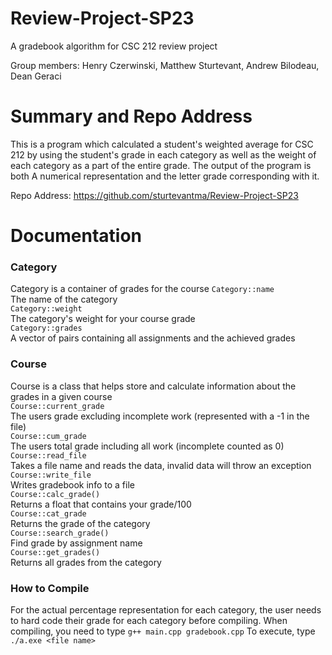 # Review-Project-SP23
A gradebook algorithm for CSC 212 review project

Group members:
Henry Czerwinski,
Matthew Sturtevant,
Andrew Bilodeau,
Dean Geraci

# Summary and Repo Address

This is a program which calculated a student's weighted average for CSC 212 by using the student's grade in each
category as well as the weight of each category as a part of the entire grade. The output of the program is both
A numerical representation and the letter grade corresponding with it.

Repo Address: https://github.com/sturtevantma/Review-Project-SP23

# Documentation

### Category
Category is a container of grades for the course
`Category::name`  
The name of the category  
`Category::weight`  
The category's weight for your course grade   
`Category::grades`  
A vector of pairs containing all assignments and the achieved grades

### Course
Course is a class that helps store and calculate information about the grades in a given course  
`Course::current_grade`  
The users grade excluding incomplete work (represented with a -1 in the file)  
`Course::cum_grade`  
The users total grade including all work (incomplete counted as 0)  
`Course::read_file`  
Takes a file name and reads the data, invalid data will throw an exception  
`Course::write_file`  
Writes gradebook info to a file  
`Course::calc_grade()`  
Returns a float that contains your grade/100  
`Course::cat_grade`  
Returns the grade of the category  
`Course::search_grade()`  
Find grade by assignment name  
`Course::get_grades()`  
Returns all grades from the category  

### How to Compile
For the actual percentage representation for each category, the user needs to hard code their grade for each category before compiling.
When compiling, you need to type `g++ main.cpp gradebook.cpp`
To execute, type `./a.exe <file name>`
